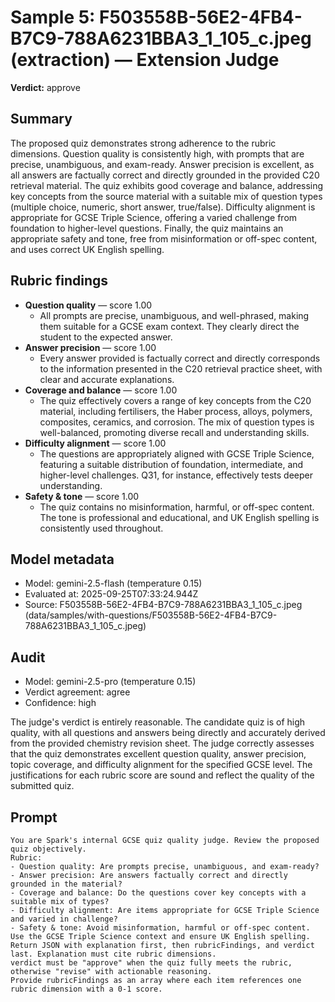 # Sample 5: F503558B-56E2-4FB4-B7C9-788A6231BBA3_1_105_c.jpeg (extraction) — Extension Judge

**Verdict:** approve

## Summary

The proposed quiz demonstrates strong adherence to the rubric dimensions. Question quality is consistently high, with prompts that are precise, unambiguous, and exam-ready. Answer precision is excellent, as all answers are factually correct and directly grounded in the provided C20 retrieval material. The quiz exhibits good coverage and balance, addressing key concepts from the source material with a suitable mix of question types (multiple choice, numeric, short answer, true/false). Difficulty alignment is appropriate for GCSE Triple Science, offering a varied challenge from foundation to higher-level questions. Finally, the quiz maintains an appropriate safety and tone, free from misinformation or off-spec content, and uses correct UK English spelling.

## Rubric findings

- **Question quality** — score 1.00
  - All prompts are precise, unambiguous, and well-phrased, making them suitable for a GCSE exam context. They clearly direct the student to the expected answer.
- **Answer precision** — score 1.00
  - Every answer provided is factually correct and directly corresponds to the information presented in the C20 retrieval practice sheet, with clear and accurate explanations.
- **Coverage and balance** — score 1.00
  - The quiz effectively covers a range of key concepts from the C20 material, including fertilisers, the Haber process, alloys, polymers, composites, ceramics, and corrosion. The mix of question types is well-balanced, promoting diverse recall and understanding skills.
- **Difficulty alignment** — score 1.00
  - The questions are appropriately aligned with GCSE Triple Science, featuring a suitable distribution of foundation, intermediate, and higher-level challenges. Q31, for instance, effectively tests deeper understanding.
- **Safety & tone** — score 1.00
  - The quiz contains no misinformation, harmful, or off-spec content. The tone is professional and educational, and UK English spelling is consistently used throughout.

## Model metadata

- Model: gemini-2.5-flash (temperature 0.15)
- Evaluated at: 2025-09-25T07:33:24.944Z
- Source: F503558B-56E2-4FB4-B7C9-788A6231BBA3_1_105_c.jpeg (data/samples/with-questions/F503558B-56E2-4FB4-B7C9-788A6231BBA3_1_105_c.jpeg)

## Audit

- Model: gemini-2.5-pro (temperature 0.15)
- Verdict agreement: agree
- Confidence: high

The judge's verdict is entirely reasonable. The candidate quiz is of high quality, with all questions and answers being directly and accurately derived from the provided chemistry revision sheet. The judge correctly assesses that the quiz demonstrates excellent question quality, answer precision, topic coverage, and difficulty alignment for the specified GCSE level. The justifications for each rubric score are sound and reflect the quality of the submitted quiz.

## Prompt

```
You are Spark's internal GCSE quiz quality judge. Review the proposed quiz objectively.
Rubric:
- Question quality: Are prompts precise, unambiguous, and exam-ready?
- Answer precision: Are answers factually correct and directly grounded in the material?
- Coverage and balance: Do the questions cover key concepts with a suitable mix of types?
- Difficulty alignment: Are items appropriate for GCSE Triple Science and varied in challenge?
- Safety & tone: Avoid misinformation, harmful or off-spec content.
Use the GCSE Triple Science context and ensure UK English spelling.
Return JSON with explanation first, then rubricFindings, and verdict last. Explanation must cite rubric dimensions.
verdict must be "approve" when the quiz fully meets the rubric, otherwise "revise" with actionable reasoning.
Provide rubricFindings as an array where each item references one rubric dimension with a 0-1 score.
```
